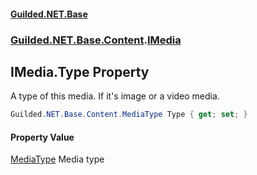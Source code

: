 #### [Guilded.NET.Base](Guilded_NET_Base.md 'Guilded.NET.Base')
### [Guilded.NET.Base.Content](Guilded_NET_Base.md#Guilded_NET_Base_Content 'Guilded.NET.Base.Content').[IMedia](IMedia.md 'Guilded.NET.Base.Content.IMedia')
## IMedia.Type Property
A type of this media. If it's image or a video media.  
```csharp
Guilded.NET.Base.Content.MediaType Type { get; set; }
```
#### Property Value
[MediaType](MediaType.md 'Guilded.NET.Base.Content.MediaType')
Media type

